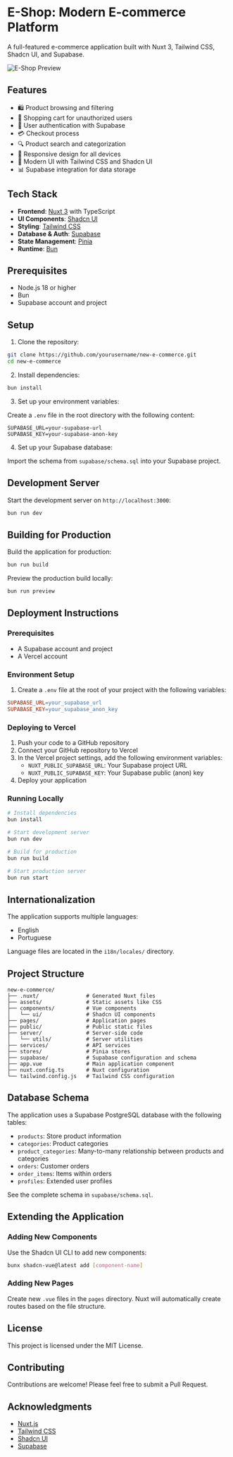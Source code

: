 # E-Shop: Modern E-commerce Platform

A full-featured e-commerce application built with Nuxt 3, Tailwind CSS, Shadcn UI, and Supabase.

![E-Shop Preview](https://placehold.co/800x400/e2e8f0/1e293b?text=E-Shop+Preview)

## Features

- 🛍️ Product browsing and filtering
- 🛒 Shopping cart for unauthorized users
- 👤 User authentication with Supabase
- 💳 Checkout process
- 🔍 Product search and categorization
- 📱 Responsive design for all devices
- 🌈 Modern UI with Tailwind CSS and Shadcn UI
- 📊 Supabase integration for data storage

## Tech Stack

- **Frontend**: [Nuxt 3](https://nuxt.com/) with TypeScript
- **UI Components**: [Shadcn UI](https://shadcn-vue.com/)
- **Styling**: [Tailwind CSS](https://tailwindcss.com/)
- **Database & Auth**: [Supabase](https://supabase.com/)
- **State Management**: [Pinia](https://pinia.vuejs.org/)
- **Runtime**: [Bun](https://bun.sh/)

## Prerequisites

- Node.js 18 or higher
- Bun
- Supabase account and project

## Setup

1. Clone the repository:

```bash
git clone https://github.com/yourusername/new-e-commerce.git
cd new-e-commerce
```

2. Install dependencies:

```bash
bun install
```

3. Set up your environment variables:

Create a `.env` file in the root directory with the following content:

```env
SUPABASE_URL=your-supabase-url
SUPABASE_KEY=your-supabase-anon-key
```

4. Set up your Supabase database:

Import the schema from `supabase/schema.sql` into your Supabase project.

## Development Server

Start the development server on `http://localhost:3000`:

```bash
bun run dev
```

## Building for Production

Build the application for production:

```bash
bun run build
```

Preview the production build locally:

```bash
bun run preview
```

## Deployment Instructions

### Prerequisites
- A Supabase account and project
- A Vercel account

### Environment Setup
1. Create a `.env` file at the root of your project with the following variables:
```makefile
SUPABASE_URL=your_supabase_url
SUPABASE_KEY=your_supabase_anon_key
```

### Deploying to Vercel
1. Push your code to a GitHub repository
2. Connect your GitHub repository to Vercel
3. In the Vercel project settings, add the following environment variables:
   - `NUXT_PUBLIC_SUPABASE_URL`: Your Supabase project URL
   - `NUXT_PUBLIC_SUPABASE_KEY`: Your Supabase public (anon) key
4. Deploy your application

### Running Locally
```bash
# Install dependencies
bun install

# Start development server
bun run dev

# Build for production
bun run build

# Start production server
bun run start
```

## Internationalization
The application supports multiple languages:
- English
- Portuguese

Language files are located in the `i18n/locales/` directory.

## Project Structure

```
new-e-commerce/
├── .nuxt/               # Generated Nuxt files
├── assets/              # Static assets like CSS
├── components/          # Vue components
│   └── ui/              # Shadcn UI components
├── pages/               # Application pages
├── public/              # Public static files
├── server/              # Server-side code
│   └── utils/           # Server utilities
├── services/            # API services
├── stores/              # Pinia stores
├── supabase/            # Supabase configuration and schema
├── app.vue              # Main application component
├── nuxt.config.ts       # Nuxt configuration
└── tailwind.config.js   # Tailwind CSS configuration
```

## Database Schema

The application uses a Supabase PostgreSQL database with the following tables:

- `products`: Store product information
- `categories`: Product categories
- `product_categories`: Many-to-many relationship between products and categories
- `orders`: Customer orders
- `order_items`: Items within orders
- `profiles`: Extended user profiles

See the complete schema in `supabase/schema.sql`.

## Extending the Application

### Adding New Components

Use the Shadcn UI CLI to add new components:

```bash
bunx shadcn-vue@latest add [component-name]
```

### Adding New Pages

Create new `.vue` files in the `pages` directory. Nuxt will automatically create routes based on the file structure.

## License

This project is licensed under the MIT License.

## Contributing

Contributions are welcome! Please feel free to submit a Pull Request.

## Acknowledgments

- [Nuxt.js](https://nuxt.com/)
- [Tailwind CSS](https://tailwindcss.com/)
- [Shadcn UI](https://shadcn-vue.com/)
- [Supabase](https://supabase.io/)
